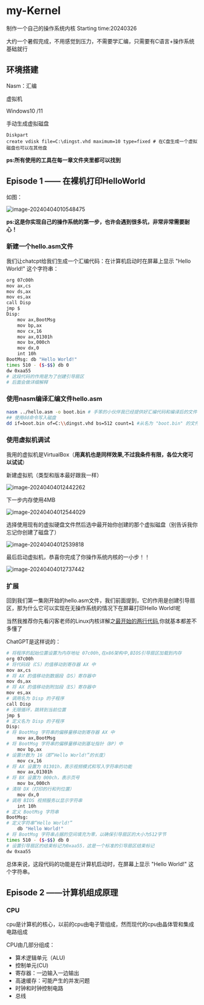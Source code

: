 # my-Kernel

制作一个自己的操作系统内核
Starting time:20240326

大约一个暑假完成，不用感觉到压力，不需要学汇编，只需要有C语言+操作系统基础就行

## 环境搭建

Nasm：汇编

虚拟机

Windows10 /11

手动生成虚拟磁盘

```shell
Diskpart
create vdisk file=C:\dingst.vhd maximum=10 type=fixed # 在C盘生成一个虚拟磁盘也可以在其他盘
```

**ps:所有使用的工具在每一章文件夹里都可以找到**

## Episode 1 —— 在裸机打印HelloWorld 

如图：

![image-20240404010548475](assets/image-20240404010548475.png)

**ps:这是你实现自己的操作系统的第一步，也许会遇到很多坑，非常非常需要耐心！**

### 新建一个hello.asm文件

我们让chatcpt给我们生成一个汇编代码：在计算机启动时在屏幕上显示 "Hello World!" 这个字符串：

```sh
org 07c00h
mov ax,cs
mov ds,ax
mov es,ax
call Disp
jmp $
Disp:
    mov ax,BootMsg
    mov bp,ax
    mov cx,16
    mov ax,01301h
    mov bx,000ch
    mov dx,0
    int 10h
BootMsg: db "Hello World!"
times 510 - ($-$$) db 0
dw 0xaa55
# 这段代码的作用是为了创建引导扇区
# 后面会做详细解释
```

### 使用**nasm**编译汇编文件hello.asm

```sh
nasm ../hello.asm -o boot.bin # 手笨的小伙伴我已经提供好汇编代码和编译后的文件了  ./Episode1
## 使用dd命令写入磁盘
dd if=boot.bin of=C:\\dingst.vhd bs=512 count=1 #从名为 "boot.bin" 的文件中读取512字节的数据，并将其写入到位于 "C:\dingst.vhd" 的文件中
```

### 使用虚拟机调试

我用的虚拟机是VirtualBox（**用真机也是同样效果,不过我条件有限，各位大佬可以试试**）

新建虚拟机（类型和版本最好跟我一样）

![image-20240404012442262](assets/image-20240404012442262.png)

下一步内存使用4MB

![image-20240404012544029](assets/image-20240404012544029.png)

选择使用现有的虚拟硬盘文件然后选中最开始你创建的那个虚拟磁盘（别告诉我你忘记你创建了磁盘了）

![image-20240404012539818](assets/image-20240404012539818.png)

最后启动虚拟机，恭喜你完成了你操作系统内核的一小步！！

![image-20240404012737442](assets/image-20240404012737442.png)

### 扩展

回到我们第一集刚开始的hello.asm文件，我们前面提到，它的作用是创建引导扇区，那为什么它可以实现在无操作系统的情况下在屏幕打印Hello World!呢

当然我推荐你先看闪客老师的Linux内核详解之[最开始的两行代码](https://mp.weixin.qq.com/s/LIsqRX51W7d_yw-HN-s2DA),你就基本都差不多懂了

ChatGPT是这样说的：

```sh
# 将程序的起始位置设置为内存地址 07c00h,在x86架构中,BIOS引导扇区加载到内存
org 07c00h             
# 将代码段（CS）的值移动到寄存器 AX 中
mov ax,cs              
# 将 AX 的值移动到数据段（DS）寄存器中
mov ds,ax              
# 将 AX 的值移动到附加段（ES）寄存器中
mov es,ax              
# 调用名为 Disp 的子程序
call Disp              
# 无限循环，跳转到当前位置
jmp $                  
# 定义名为 Disp 的子程序
Disp:                   
# 将 BootMsg 字符串的偏移量移动到寄存器 AX 中
    mov ax,BootMsg     
# 将 BootMsg 字符串的偏移量移动到基址指针（BP）中
    mov bp,ax          
# 设置计数为 16（即“Hello World!”的长度）
    mov cx,16          
# 将 AX 设置为 01301h，表示视频模式和写入字符串的功能
    mov ax,01301h      
# 将 BX 设置为 000ch，表示页号
    mov bx,000ch       
# 清除 DX（打印的行和列位置）
    mov dx,0           
# 调用 BIOS 视频服务以显示字符串
    int 10h            
# 定义 BootMsg 字符串
BootMsg:                
# 定义字符串“Hello World!”
    db "Hello World!"  
# 将 BootMsg 字符串占据的空间填充为零，以确保引导扇区的大小为512字节
times 510 - ($-$$) db 0 
# 设置引导扇区的结束标记为0xaa55，这是一个标准的引导扇区结束标记
dw 0xaa55
```

总体来说，这段代码的功能是在计算机启动时，在屏幕上显示 "Hello World!" 这个字符串。

## Episode 2 ——计算机组成原理

### CPU

cpu是计算机的核心，以前的cpu由电子管组成，然而现代的cpu由晶体管和集成电路组成

CPU由几部分组成：

- 算术逻辑单元（ALU)
- 控制单元(CU)
- 寄存器：一边输入一边输出
- 高速缓存：可能产生的并发问题
- 时钟和时钟控制电路
- 总线

